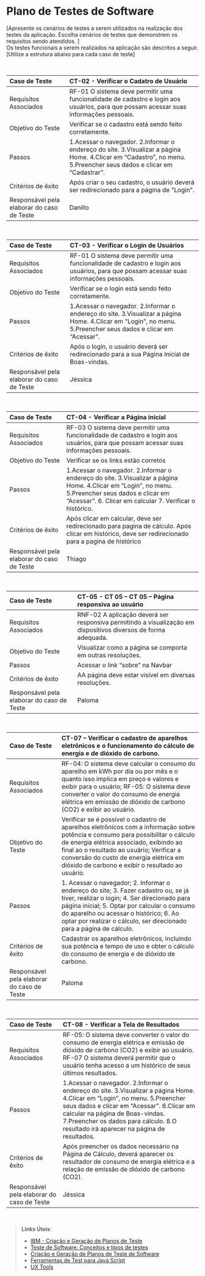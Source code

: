# Plano de Testes de Software

[Apresente os cenários de testes a serem utilizados na realização dos testes da aplicação. Escolha cenários de testes que demonstrem os requisitos sendo atendidos. ]
<br>
Os testes funcionais a serem realizados na aplicação são descritos a seguir. [Utilize a estrutura abaixo para cada caso de teste]

<br>
 
|Caso de Teste    | CT-02 - Verificar o Cadatro de Usuário |
|:---|:---|
| Requisitos Associados | RF-01 O sistema deve permitir uma funcionalidade de cadastro e login aos usuários, para que possam acessar suas informações pessoais. |
| Objetivo do Teste | Verificar se o cadastro está sendo feito corretamente. |
| Passos | 1.Acessar o navegador. 2.Informar o endereço do site. 3.Visualizar a página Home. 4.Clicar em “Cadastro”, no menu. 5.Preencher seus dados e clicar em “Cadastrar”.|
| Critérios de êxito | Após criar o seu cadastro, o usuário deverá ser redirecionado para a página de "Login".  |
| Responsável pela elaborar do caso de Teste | Danillo |

<br>
 
|Caso de Teste    | CT-03 - Verificar o Login de Usuários |
|:---|:---|
| Requisitos Associados | RF-01 O sistema deve permitir uma funcionalidade de cadastro e login aos usuários, para que possam acessar suas informações pessoais. |
| Objetivo do Teste | Verificar se o login está sendo feito corretamente. |
| Passos | 1.Acessar o navegador. 2.Informar o endereço do site. 3.Visualizar a página Home. 4.Clicar em “Login”, no menu. 5.Preencher seus dados e clicar em “Acessar”.|
| Critérios de êxito | Após o login, o usuário deverá ser redirecionado para a sua Página Inicial de Boas-vindas.  |
| Responsável pela elaborar do caso de Teste | Jéssica |

<br>
 
|Caso de Teste    | CT-04 - Verificar a Página inicial |
|:---|:---|
| Requisitos Associados | RF-03 O sistema deve permitir uma funcionalidade de cadastro e login aos usuários, para que possam acessar suas informações pessoais. |
| Objetivo do Teste | Verificar se os links estão corretos |
| Passos | 1.Acessar o navegador. 2.Informar o endereço do site. 3.Visualizar a página Home. 4.Clicar em “Login”, no menu. 5.Preencher seus dados e clicar em “Acessar”. 6. Clicar em calcular 7. Verificar o histórico. |
| Critérios de êxito | Após clicar em calcular, deve ser redirecionado para pagina de cálculo. Após clicar em histórico, deve ser redirecionado para a pagina de histórico |
| Responsável pela elaborar do caso de Teste | Thiago |

<br>
 
|Caso de Teste    | CT-05 - CT 05 – CT 05 – Página responsiva ao usuário  |
|:---|:---|
| Requisitos Associados | RNF-02 A aplicação deverá ser responsiva permitindo a visualização em dispositivos diversos de forma adequada.|
| Objetivo do Teste | Visualizar como a página se comporta em outras resoluções. |
| Passos | Acessar o link “sobre” na Navbar |
| Critérios de êxito | AA página  deve estar visível em diversas resoluções.|
| Responsável pela elaborar do caso de Teste | Paloma |

<br>
 
|Caso de Teste    | CT-07 – Verificar o cadastro de aparelhos eletrônicos  e o funcionamento do cálculo de energia e de dióxido de carbono.|
|:---|:---|
| Requisitos Associados | RF-04: O sistema deve calcular o consumo do aparelho em kWh por dia ou por mês e o quanto isso implica em preço e valores e exibir para o usuário; RF-05: O sistema deve converter o valor do consumo de energia elétrica em emissão de dióxido de carbono (CO2) e exibir ao usuário.|
| Objetivo do Teste | Verificar se é possível o cadastro de aparelhos eletrônicos com a informação sobre potência e consumo para possibilitar o cálculo de energia elétrica associado, exibindo ao final ao o resultado ao usuário; Verificar a conversão do custo de energia elétrica em dióxido de carbono e exibir o resultado ao usuário.|
| Passos | 1. Acessar o navegador; 2. Informar o endereço do site; 3. Fazer cadastro ou, se já tiver, realizar o login; 4. Ser direcionado para página inicial; 5. Optar por calcular o consumo do aparelho ou acessar o histórico; 6. Ao optar por realizar o cálculo, ser direcionado para a página de cálculo.|
| Critérios de êxito | Cadastrar os aparelhos eletrônicos, incluindo sua potência e tempo de uso e obter o cálculo do consumo de energia e de dióxido de carbono. |
| Responsável pela elaborar do caso de Teste | Paloma |

<br>
 
|Caso de Teste    | CT-08 - Verificar a Tela de Resultados |
|:---|:---|
| Requisitos Associados | RF-05: O sistema deve converter o valor do consumo de energia elétrica e emissão de dióxido de carbono (CO2) e exibir ao usuário. RF-07 O sistema deverá permitir que o usuário tenha acesso a um histórico de seus últimos resultados. |
| Passos | 1.Acessar o navegador. 2.Informar o endereço do site. 3.Visualizar a página Home. 4.Clicar em “Login”, no menu. 5.Preencher seus dados e clicar em “Acessar”. 6.Clicar em calcular na página de Boas-vindas. 7.Preencher os dados para cálculo. 8.O resultado irá aparecer na página de resultados.|
| Critérios de êxito | Após preencher os dados necessário na Página de Cálculo, deverá aparecer os resultador de consumo de energia elétrica e a relação de emissão de dióxido de carbono (CO2). |
| Responsável pela elaborar do caso de Teste | Jéssica |
<br>
 
> **Links Úteis**:
> - [IBM - Criação e Geração de Planos de Teste](https://www.ibm.com/developerworks/br/local/rational/criacao_geracao_planos_testes_software/index.html)
> -  [Teste de Software: Conceitos e tipos de testes](https://blog.onedaytesting.com.br/teste-de-software/)
> - [Criação e Geração de Planos de Teste de Software](https://www.ibm.com/developerworks/br/local/rational/criacao_geracao_planos_testes_software/index.html)
> - [Ferramentas de Test para Java Script](https://geekflare.com/javascript-unit-testing/)
> - [UX Tools](https://uxdesign.cc/ux-user-research-and-user-testing-tools-2d339d379dc7)
